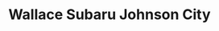 ---
title: "Wallace Subaru Johnson City"
url: /johnson-city/wallace-subaru-johnson-city/
shop: car
---